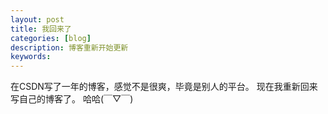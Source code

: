 ```yaml
---
layout: post
title: 我回来了
categories: [blog]
description: 博客重新开始更新
keywords: 
---
```


在CSDN写了一年的博客，感觉不是很爽，毕竟是别人的平台。
现在我重新回来写自己的博客了。
哈哈(￣▽￣)